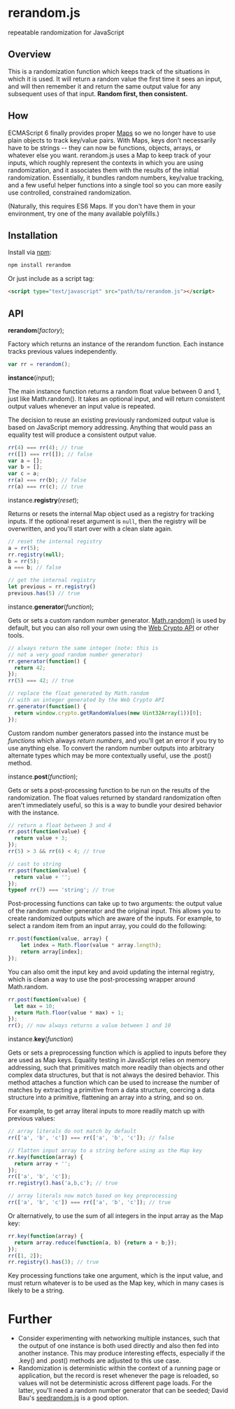 # rerandom.js

repeatable randomization for JavaScript

## Overview

This is a randomization function which keeps track of the situations in which it is used. It will return a random value the first time it sees an input, and will then remember it and return the same output value for any subsequent uses of that input. **Random first, then consistent.**

## How

ECMAScript 6 finally provides proper [Maps](https://developer.mozilla.org/en-US/docs/Web/JavaScript/Reference/Global_Objects/Map) so we no longer have to use plain objects to track key/value pairs. With Maps, keys don't necessarily have to be strings -- they can now be functions, objects, arrays, or whatever else you want. rerandom.js uses a Map to keep track of your inputs, which roughly represent the contexts in which you are using randomization, and it associates them with the results of the initial randomization. Essentially, it bundles random numbers, key/value tracking, and a few useful helper functions into a single tool so you can more easily use controlled, constrained randomization.

(Naturally, this requires ES6 Maps. If you don't have them in your environment, try one of the many available polyfills.)

## Installation

Install via [npm](https://www.npmjs.com/package/rerandom):

```javascript
npm install rerandom
```

Or just include as a script tag:

```html
<script type="text/javascript" src="path/to/rerandom.js"></script>
```

## API

**rerandom**(*factory*);

Factory which returns an instance of the rerandom function. Each instance tracks previous values independently.

```javascript
var rr = rerandom();
```

**instance**(*input*);

The main instance function returns a random float value between 0 and 1, just like Math.random(). It takes an optional input, and will return consistent output values whenever an input value is repeated.

The decision to reuse an existing previously randomized output value is based on JavaScript memory addressing. Anything that would pass an equality test will produce a consistent output value.

```javascript
rr(4) === rr(4); // true
rr([]) === rr([]); // false
var a = [];
var b = [];
var c = a;
rr(a) === rr(b); // false
rr(a) === rr(c); // true
```

instance.**registry**(*reset*);

Returns or resets the internal Map object used as a registry for tracking inputs. If the optional reset argument is `null`, then the registry will be overwritten, and you'll start over with a clean slate again.

```javascript
// reset the internal registry
a = rr(5);
rr.registry(null);
b = rr(5);
a === b; // false

// get the internal registry
let previous = rr.registry()
previous.has(5) // true
```

instance.**generator**(*function*);

Gets or sets a custom random number generator. [Math.random()](https://developer.mozilla.org/en-US/docs/Web/JavaScript/Reference/Global_Objects/Math/random) is used by default, but you can also roll your own using the [Web Crypto API](https://developer.mozilla.org/en-US/docs/Web/API/Web_Crypto_API) or other tools.

```javascript
// always return the same integer (note: this is
// not a very good random number generator)
rr.generator(function() {
  return 42;
});
rr(5) === 42; // true

// replace the float generated by Math.random
// with an integer generated by the Web Crypto API
rr.generator(function() {
  return window.crypto.getRandomValues(new Uint32Array(1))[0];
});
```

Custom random number generators passed into the instance must be *functions* which always *return numbers*, and you'll get an error if you try to use anything else. To convert the random number outputs into arbitrary alternate types which may be more contextually useful, use the .post() method.

instance.**post**(*function*);

Gets or sets a post-processing function to be run on the results of the randomization. The float values returned by standard randomization often aren't immediately useful, so this is a way to bundle your desired behavior with the instance.

```javascript
// return a float between 3 and 4
rr.post(function(value) {
  return value + 3;
});
rr(5) > 3 && rr(6) < 4; // true

// cast to string
rr.post(function(value) {
  return value + '';
});
typeof rr(7) === 'string'; // true
```

Post-processing functions can take up to two arguments: the output value of the random number generator and the original input. This allows you to create randomized outputs which are aware of the inputs. For example, to select a random item from an input array, you could do the following:

```javascript
rr.post(function(value, array) {
    let index = Math.floor(value * array.length);
    return array[index];
});
```

You can also omit the input key and avoid updating the internal registry, which is clean a way to use the post-processing wrapper around Math.random.

```javascript
rr.post(function(value) {
  let max = 10;
  return Math.floor(value * max) + 1;
});
rr(); // now always returns a value between 1 and 10
```

instance.**key**(*function*)

Gets or sets a preprocessing function which is applied to inputs before they are used as Map keys. Equality testing in JavaScript relies on memory addressing, such that primitives match more readily than objects and other complex data structures, but that is not always the desired behavior. This method attaches a function which can be used to increase the number of matches by extracting a primitive from a data structure, coercing a data structure into a primitive, flattening an array into a string, and so on.

For example, to get array literal inputs to more readily match up with previous values:

```javascript
// array literals do not match by default
rr(['a', 'b', 'c']) === rr(['a', 'b', 'c']); // false

// flatten input array to a string before using as the Map key
rr.key(function(array) {
  return array + '';
});
rr(['a', 'b', 'c']);
rr.registry().has('a,b,c'); // true

// array literals now match based on key preprocessing
rr(['a', 'b', 'c']) === rr(['a', 'b', 'c']); // true
```

Or alternatively, to use the sum of all integers in the input array as the Map key:

```javascript
rr.key(function(array) {
  return array.reduce(function(a, b) {return a + b;});
});
rr([1, 2]);
rr.registry().has(3); // true
```

Key processing functions take one argument, which is the input value, and must return whatever is to be used as the Map key, which in many cases is likely to be a string.

# Further

- Consider experimenting with networking multiple instances, such that the output of one instance is both used directly and also then fed into another instance. This may produce interesting effects, especially if the .key() and .post() methods are adjusted to this use case.
- Randomization is deterministic within the context of a running page or application, but the record is reset whenever the page is reloaded, so values will not be deterministic across different page loads. For the latter, you'll need a random number generator that can be seeded; David Bau's [seedrandom.js](https://github.com/davidbau/seedrandom) is a good option.

